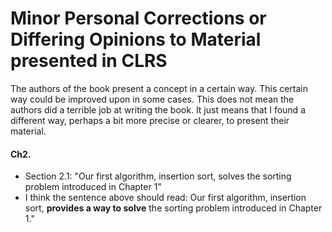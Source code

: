 # Minor Personal Corrections or Differing Opinions to Material presented in CLRS

The authors of the book present a concept in a certain way. This certain way could be improved upon in some cases. This does not mean the authors did a terrible job at
writing the book. It just means that I found a different way, perhaps a bit more precise or clearer, to present their material.


#### Ch2.
- Section 2.1: "Our first algorithm, insertion sort, solves the sorting problem introduced in Chapter 1" 
- I think the sentence above should read: Our first algorithm, insertion sort, __provides a way to solve__ the sorting problem introduced in 
Chapter 1." 
